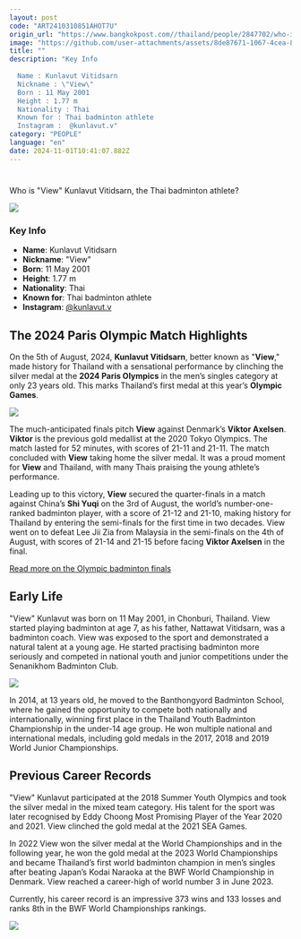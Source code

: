 ```yaml
---
layout: post
code: "ART2410310851AHOT7U"
origin_url: "https://www.bangkokpost.com//thailand/people/2847702/who-is-view-kunlavut-vitidsarn-the-thai-badminton-athlete-"
image: "https://github.com/user-attachments/assets/8de87671-1067-4cea-8b35-2015bb682b7f"
title: ""
description: "Key Info 
 
  Name : Kunlavut Vitidsarn 
  Nickname : \"View\" 
  Born : 11 May 2001 
  Height : 1.77 m 
  Nationality : Thai 
  Known for : Thai badminton athlete 
  Instagram :  @kunlavut.v"
category: "PEOPLE"
language: "en"
date: 2024-11-01T10:41:07.882Z
---
```


# 

Who is "View" Kunlavut Vitidsarn, the Thai badminton athlete?

![](https://github.com/user-attachments/assets/440b9342-b5a1-4efb-8540-7a96f7391c3c)

### Key Info

*   **Name**: Kunlavut Vitidsarn
*   **Nickname**: "View" 
*   **Born**: 11 May 2001
*   **Height**: 1.77 m
*   **Nationality**: Thai
*   **Known for**: Thai badminton athlete
*   **Instagram**: [@kunlavut.v](https://www.instagram.com/kunlavut.v)

The 2024 Paris Olympic Match Highlights 
----------------------------------------

On the 5th of August, 2024, **Kunlavut Vitidsarn**, better known as "**View**," made history for Thailand with a sensational performance by clinching the silver medal at the **2024 Paris Olympics** in the men’s singles category at only 23 years old. This marks Thailand’s first medal at this year’s **Olympic Games**. 

![](https://github.com/user-attachments/assets/80553cb0-653f-468f-9633-d0fd48efabac)

The much-anticipated finals pitch **View** against Denmark’s **Viktor Axelsen**. **Viktor** is the previous gold medallist at the 2020 Tokyo Olympics. The match lasted for 52 minutes, with scores of 21-11 and 21-11. The match concluded with **View** taking home the silver medal. It was a proud moment for **View** and Thailand, with many Thais praising the young athlete’s performance.    

Leading up to this victory, **View** secured the quarter-finals in a match against China’s **Shi Yuqi** on the 3rd of August, the world’s number-one-ranked badminton player, with a score of 21-12 and 21-10, making history for Thailand by entering the semi-finals for the first time in two decades. View went on to defeat Lee Jii Zia from Malaysia in the semi-finals on the 4th of August, with scores of 21-14 and 21-15 before facing **Viktor Axelsen** in the final.  

[Read more on the Olympic badminton finals](https://www.bangkokpost.com/sports/2841868/thailands-kunlavut-gets-silver-in-olympic-badminton-mens-singles)

Early Life
----------

"View" Kunlavut was born on 11 May 2001, in Chonburi, Thailand. View started playing badminton at age 7, as his father, Nattawat Vitidsarn, was a badminton coach. View was exposed to the sport and demonstrated a natural talent at a young age. He started practising badminton more seriously and competed in national youth and junior competitions under the Senanikhom Badminton Club. 

![](https://static.bangkokpost.com/media/content/20240815/5239217.jpg)

In 2014, at 13 years old, he moved to the Banthongyord Badminton School, where he gained the opportunity to compete both nationally and internationally, winning first place in the Thailand Youth Badminton Championship in the under-14 age group. He won multiple national and international medals, including gold medals in the 2017, 2018 and 2019 World Junior Championships.  

Previous Career Records  
-------------------------

"View" Kunlavut participated at the 2018 Summer Youth Olympics and took the silver medal in the mixed team category. His talent for the sport was later recognised by Eddy Choong Most Promising Player of the Year 2020 and 2021. View clinched the gold medal at the 2021 SEA Games.  

In 2022 View won the silver medal at the World Championships and in the following year, he won the gold medal at the 2023 World Championships and became Thailand’s first world badminton champion in men’s singles after beating Japan’s Kodai Naraoka at the BWF World Championship in Denmark. View reached a career-high of world number 3 in June 2023. 

Currently, his career record is an impressive 373 wins and 133 losses and ranks 8th in the BWF World Championships rankings.

![](https://github.com/user-attachments/assets/2fb5434d-4d70-48ba-bc2d-099d449e84b7)
